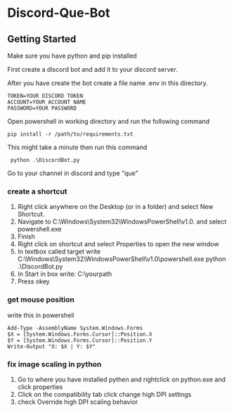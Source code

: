 # Discord-Que-Bot

## Getting Started
Make sure you have python and pip installed

First create a discord bot and add it to your discord server.

After you have create the bot create a file name .env in this directory.

```
TOKEN=YOUR DISCORD TOKEN
ACCOUNT=YOUR ACCOUNT NAME
PASSWORD=YOUR PASSWORD
```

Open powershell in working directory and run the following command
```
pip install -r /path/to/requirements.txt
```
This might take a minute
then run this command
```
 python .\DiscordBot.py
```

Go to your channel in discord and type "que"



### create a shortcut 

 1. Right click anywhere on the Desktop (or in a folder) and select New Shortcut.
 2. Navigate to C:\Windows\System32\WindowsPowerShell\v1.0. and select powershell.exe
 3. Finish
 4. Right click on shortcut and select Properties to open the new window
 5. In textbox called target write C:\Windows\System32\WindowsPowerShell\v1.0\powershell.exe python .\DiscordBot.py
 6. In Start in box write: C:\yourpath
 7. Press okey


 ### get mouse position
 write this in powershell
```
Add-Type -AssemblyName System.Windows.Forms
$X = [System.Windows.Forms.Cursor]::Position.X
$Y = [System.Windows.Forms.Cursor]::Position.Y
Write-Output "X: $X | Y: $Y"
```


### fix image scaling in python 
 1. Go to where you have installed pythen and rightclick on python.exe and click properties
 2. Click on the compatibility tab click change high DPI settings 
 3. check Override high DPI scaling behavior 

 

